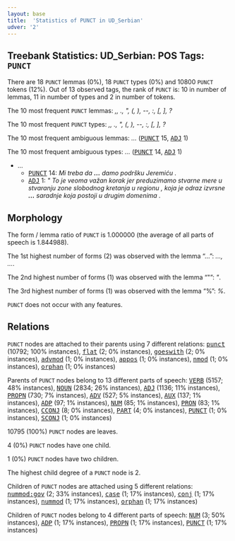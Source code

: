 ```yaml
---
layout: base
title:  'Statistics of PUNCT in UD_Serbian'
udver: '2'
---
```


## Treebank Statistics: UD_Serbian: POS Tags: `PUNCT`

There are 18 `PUNCT` lemmas (0%), 18 `PUNCT` types (0%) and 10800 `PUNCT` tokens (12%).
Out of 13 observed tags, the rank of `PUNCT` is: 10 in number of lemmas, 11 in number of types and 2 in number of tokens.

The 10 most frequent `PUNCT` lemmas: <em>,, ., ", (, ), --, :, [, ], ?</em>

The 10 most frequent `PUNCT` types:  <em>,, ., ", (, ), --, :, [, ], ?</em>

The 10 most frequent ambiguous lemmas: <em>...</em> (<tt><a href="sr-pos-PUNCT.html">PUNCT</a></tt> 15, <tt><a href="sr-pos-ADJ.html">ADJ</a></tt> 1)

The 10 most frequent ambiguous types:  <em>...</em> (<tt><a href="sr-pos-PUNCT.html">PUNCT</a></tt> 14, <tt><a href="sr-pos-ADJ.html">ADJ</a></tt> 1)


* <em>...</em>
  * <tt><a href="sr-pos-PUNCT.html">PUNCT</a></tt> 14: <em>Mi treba da <b>...</b> damo podršku Jeremiću .</em>
  * <tt><a href="sr-pos-ADJ.html">ADJ</a></tt> 1: <em>" To je veoma važan korak jer preduzimamo stvarne mere u stvaranju zone slobodnog kretanja u regionu , koja je odraz izvrsne <b>...</b> saradnje koja postoji u drugim domenima .</em>

## Morphology

The form / lemma ratio of `PUNCT` is 1.000000 (the average of all parts of speech is 1.844988).

The 1st highest number of forms (2) was observed with the lemma “...”: <em>..., …</em>.

The 2nd highest number of forms (1) was observed with the lemma “"”: <em>"</em>.

The 3rd highest number of forms (1) was observed with the lemma “%”: <em>%</em>.

`PUNCT` does not occur with any features.


## Relations

`PUNCT` nodes are attached to their parents using 7 different relations: <tt><a href="sr-dep-punct.html">punct</a></tt> (10792; 100% instances), <tt><a href="sr-dep-flat.html">flat</a></tt> (2; 0% instances), <tt><a href="sr-dep-goeswith.html">goeswith</a></tt> (2; 0% instances), <tt><a href="sr-dep-advmod.html">advmod</a></tt> (1; 0% instances), <tt><a href="sr-dep-appos.html">appos</a></tt> (1; 0% instances), <tt><a href="sr-dep-nmod.html">nmod</a></tt> (1; 0% instances), <tt><a href="sr-dep-orphan.html">orphan</a></tt> (1; 0% instances)

Parents of `PUNCT` nodes belong to 13 different parts of speech: <tt><a href="sr-pos-VERB.html">VERB</a></tt> (5157; 48% instances), <tt><a href="sr-pos-NOUN.html">NOUN</a></tt> (2834; 26% instances), <tt><a href="sr-pos-ADJ.html">ADJ</a></tt> (1136; 11% instances), <tt><a href="sr-pos-PROPN.html">PROPN</a></tt> (730; 7% instances), <tt><a href="sr-pos-ADV.html">ADV</a></tt> (527; 5% instances), <tt><a href="sr-pos-AUX.html">AUX</a></tt> (137; 1% instances), <tt><a href="sr-pos-ADP.html">ADP</a></tt> (97; 1% instances), <tt><a href="sr-pos-NUM.html">NUM</a></tt> (85; 1% instances), <tt><a href="sr-pos-PRON.html">PRON</a></tt> (83; 1% instances), <tt><a href="sr-pos-CCONJ.html">CCONJ</a></tt> (8; 0% instances), <tt><a href="sr-pos-PART.html">PART</a></tt> (4; 0% instances), <tt><a href="sr-pos-PUNCT.html">PUNCT</a></tt> (1; 0% instances), <tt><a href="sr-pos-SCONJ.html">SCONJ</a></tt> (1; 0% instances)

10795 (100%) `PUNCT` nodes are leaves.

4 (0%) `PUNCT` nodes have one child.

1 (0%) `PUNCT` nodes have two children.

The highest child degree of a `PUNCT` node is 2.

Children of `PUNCT` nodes are attached using 5 different relations: <tt><a href="sr-dep-nummod-gov.html">nummod:gov</a></tt> (2; 33% instances), <tt><a href="sr-dep-case.html">case</a></tt> (1; 17% instances), <tt><a href="sr-dep-conj.html">conj</a></tt> (1; 17% instances), <tt><a href="sr-dep-nummod.html">nummod</a></tt> (1; 17% instances), <tt><a href="sr-dep-orphan.html">orphan</a></tt> (1; 17% instances)

Children of `PUNCT` nodes belong to 4 different parts of speech: <tt><a href="sr-pos-NUM.html">NUM</a></tt> (3; 50% instances), <tt><a href="sr-pos-ADP.html">ADP</a></tt> (1; 17% instances), <tt><a href="sr-pos-PROPN.html">PROPN</a></tt> (1; 17% instances), <tt><a href="sr-pos-PUNCT.html">PUNCT</a></tt> (1; 17% instances)


